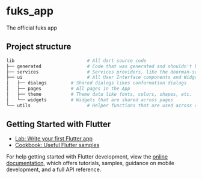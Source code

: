 # fuks_app

The official fuks app

## Project structure

```bash
lib                           # All dart source code
├── generated                 # Code that was generated and shouldn't be touched!
├── services                  # Services providers, like the doorman-service, for the UI components
├── ui                        # All User Interface components and Widgets
│   ├── dialogs         # Shared dialogs likes conformation dialogs
│   ├── pages           # All pages in the App
│   ├── theme           # Theme data like fonts, colors, shapes, etc.
│   └── widgets         # Widgets that are shared across pages
└── utils                     # Helper functions that are used across components
```

## Getting Started with Flutter

- [Lab: Write your first Flutter app](https://docs.flutter.dev/get-started/codelab)
- [Cookbook: Useful Flutter samples](https://docs.flutter.dev/cookbook)

For help getting started with Flutter development, view the
[online documentation](https://docs.flutter.dev/), which offers tutorials,
samples, guidance on mobile development, and a full API reference.
